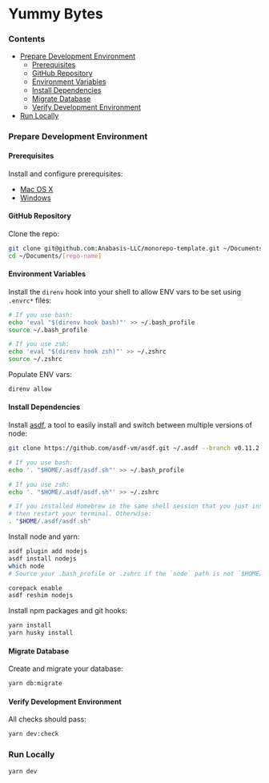 # Yummy Bytes

### Contents

- [Prepare Development Environment](README.md#prepare-development-environment)
  - [Prerequisites](README.md#prepare-development-environment)
  - [GitHub Repository](README.md#github-repository)
  - [Environment Variables](README.md#environment-variables)
  - [Install Dependencies](README.md#install-dependencies)
  - [Migrate Database](README.md#migrate-database)
  - [Verify Development Environment](README.md#verify-development-environment)
- [Run Locally](README.md#run-locally)

### Prepare Development Environment

#### Prerequisites

Install and configure prerequisites:

- [Mac OS X](docs/os-x.md)
- [Windows](docs/windows.md)

#### GitHub Repository

Clone the repo:

```sh
git clone git@github.com:Anabasis-LLC/monorepo-template.git ~/Documents/[repo-name]
cd ~/Documents/[repo-name]
```

#### Environment Variables

Install the `direnv` hook into your shell to allow ENV vars to be set using `.envrc*` files:

```sh
# If you use bash:
echo 'eval "$(direnv hook bash)"' >> ~/.bash_profile
source ~/.bash_profile

# If you use zsh:
echo 'eval "$(direnv hook zsh)"' >> ~/.zshrc
source ~/.zshrc
```

Populate ENV vars:

```sh
direnv allow
```

#### Install Dependencies

Install [asdf](https://asdf-vm.com/), a tool to easily install and switch between multiple versions of node:

```sh
git clone https://github.com/asdf-vm/asdf.git ~/.asdf --branch v0.11.2

# If you use bash:
echo '. "$HOME/.asdf/asdf.sh"' >> ~/.bash_profile

# If you use zsh:
echo '. "$HOME/.asdf/asdf.sh"' >> ~/.zshrc

# If you installed Homebrew in the same shell session that you just installed asdf
# then restart your terminal. Otherwise:
. "$HOME/.asdf/asdf.sh"
```

Install node and yarn:

```sh
asdf plugin add nodejs
asdf install nodejs
which node
# Source your .bash_profile or .zshrc if the `node` path is not `$HOME/.asdf/shims/node`.

corepack enable
asdf reshim nodejs
```

Install npm packages and git hooks:

```sh
yarn install
yarn husky install
```

#### Migrate Database

Create and migrate your database:

```sh
yarn db:migrate
```

#### Verify Development Environment

All checks should pass:

```sh
yarn dev:check
```

### Run Locally

```sh
yarn dev
```

